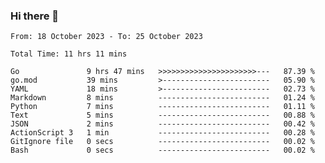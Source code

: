### Hi there 👋

<!--
**zhumeme/zhumeme** is a ✨ _special_ ✨ repository because its `README.md` (this file) appears on your GitHub profile.

Here are some ideas to get you started:

- 🔭 I’m currently working on ...
- 🌱 I’m currently learning ...
- 👯 I’m looking to collaborate on ...
- 🤔 I’m looking for help with ...
- 💬 Ask me about ...
- 📫 How to reach me: ...
- 😄 Pronouns: ...
- ⚡ Fun fact: ...
-->

<!--START_SECTION:waka-->

```all_time
From: 18 October 2023 - To: 25 October 2023

Total Time: 11 hrs 11 mins

Go               9 hrs 47 mins   >>>>>>>>>>>>>>>>>>>>>>---   87.39 %
go.mod           39 mins         >------------------------   05.90 %
YAML             18 mins         >------------------------   02.73 %
Markdown         8 mins          -------------------------   01.24 %
Python           7 mins          -------------------------   01.11 %
Text             5 mins          -------------------------   00.88 %
JSON             2 mins          -------------------------   00.42 %
ActionScript 3   1 min           -------------------------   00.28 %
GitIgnore file   0 secs          -------------------------   00.02 %
Bash             0 secs          -------------------------   00.02 %
```

<!--END_SECTION:waka-->
